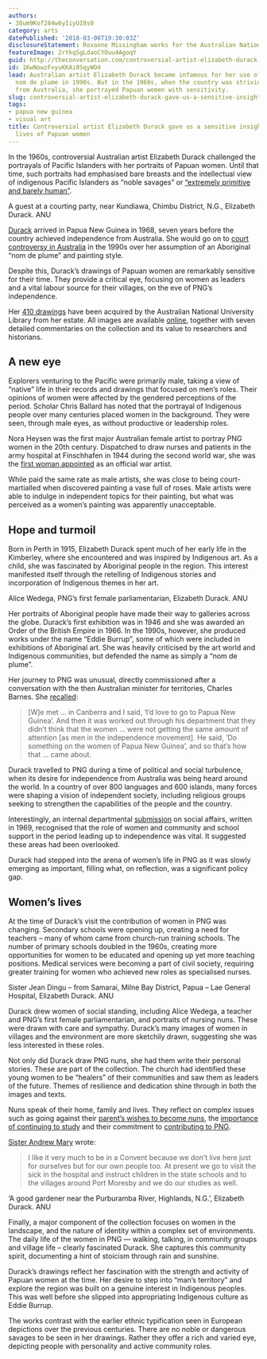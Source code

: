 ```yaml
---
authors:
- 38um9Kof284w6yIiyUI8s0
category: arts
datePublished: '2018-03-06T19:30:03Z'
disclosureStatement: Roxanne Missingham works for the Australian National University
featureImage: 2rYkqSgLdaoCYOuu4AgoqY
guid: http://theconversation.com/controversial-artist-elizabeth-durack-gave-us-a-sensitive-insight-into-the-lives-of-papuan-women-79423
id: 1KwNowzFvyuKKAi0SqyWO4
lead: Australian artist Elizabeth Durack became infamous for her use of an Aboriginal
  nom de plume in 1990s. But in the 1960s, when the country was striving for independence
  from Australia, she portrayed Papuan women with sensitivity.
slug: controversial-artist-elizabeth-durack-gave-us-a-sensitive-insight-into-the-lives-of-papuan-women
tags:
- papua new guinea
- visual art
title: Controversial artist Elizabeth Durack gave us a sensitive insight into the
  lives of Papuan women
---
```

In the 1960s, controversial Australian artist Elizabeth Durack challenged the portrayals of Pacific Islanders with her portraits of Papuan women. Until that time, such portraits had emphasised bare breasts and the intellectual view of indigenous Pacific Islanders as “noble savages” or [“extremely primitive and barely human”](http://ieg-ego.eu/en/threads/europe-and-the-world/european-encounters). 

[](https://images.theconversation.com/files/176335/original/file-20170630-16083-ga9fxf.JPG?ixlib=rb-1.1.0&q=45&auto=format&w=1000&fit=clip) A guest at a courting party, near Kundiawa, Chimbu District, N.G., Elizabeth Durack. ANU

[Durack](http://www.afr.com/lifestyle/arts-and-entertainment/art/elizabeth-durack-an-overlooked-australian-artist-and-author-20150316-1m009i#ixzz4m1tALfBX) arrived in Papua New Guinea in 1968, seven years before the country achieved independence from Australia. She would go on to [court controversy in Australia](http://www.australianbiography.gov.au/subjects/durack/interview5.html) in the 1990s over her assumption of an Aboriginal “nom de plume” and painting style. 

Despite this, Durack’s drawings of Papuan women are remarkably sensitive for their time. They provide a critical eye, focusing on women as leaders and a vital labour source for their villages, on the eve of PNG’s independence. 

Her [410 drawings](http://library-admin.anu.edu.au/collections/elizabeth-durack-collection/) have been acquired by the Australian National University Library from her estate. All images are available [online](http://library-admin.anu.edu.au/collections/elizabeth-durack-collection/index.html), together with seven detailed commentaries on the collection and its value to researchers and historians.

## A new eye

Explorers venturing to the Pacific were primarily male, taking a view of “native” life in their records and drawings that focused on men’s roles. Their opinions of women were affected by the gendered perceptions of the period. Scholar Chris Ballard has noted that the portrayal of Indigenous people over many centuries placed women in the background. They were seen, through male eyes, as without productive or leadership roles. 

Nora Heysen was the first major Australian female artist to portray PNG women in the 20th century. Dispatched to draw nurses and patients in the army hospital at Finschhafen in 1944 during the second world war, she was the [first woman appointed](https://www.awm.gov.au/visit/exhibitions/fiftyaustralians/23) as an official war artist.

While paid the same rate as male artists, she was close to being court-martialled when discovered painting a vase full of roses. Male artists were able to indulge in independent topics for their painting, but what was perceived as a women’s painting was apparently unacceptable.

## Hope and turmoil

Born in Perth in 1915, Elizabeth Durack spent much of her early life in the Kimberley, where she encountered and was inspired by Indigenous art. As a child, she was fascinated by Aboriginal people in the region. This interest manifested itself through the retelling of Indigenous stories and incorporation of Indigenous themes in her art. 

[](https://images.theconversation.com/files/176334/original/file-20170630-31064-1bozuvz.JPG?ixlib=rb-1.1.0&q=45&auto=format&w=1000&fit=clip) Alice Wedega, PNG’s first female parliamentarian, Elizabeth Durack. ANU

Her portraits of Aboriginal people have made their way to galleries across the globe. Durack’s first exhibition was in 1946 and she was awarded an Order of the British Empire in 1966. In the 1990s, however, she produced works under the name “Eddie Burrup”, some of which were included in exhibitions of Aboriginal art. She was heavily criticised by the art world and Indigenous communities, but defended the name as simply a “nom de plume”. 

Her journey to PNG was unusual, directly commissioned after a conversation with the then Australian minister for territories, Charles Barnes. She [recalled](http://www.australianbiography.gov.au/subjects/durack/interview5.html):

> [W]e met … in Canberra and I said, ‘I’d love to go to Papua New Guinea’. And then it was worked out through his department that they didn’t think that the women … were not getting the same amount of attention [as men in the independence movement]. He said, ‘Do something on the women of Papua New Guinea’, and so that’s how that … came about.

Durack travelled to PNG during a time of political and social turbulence, when its desire for independence from Australia was being heard around the world. In a country of over 800 languages and 600 islands, many forces were shaping a vision of independent society, including religious groups seeking to strengthen the capabilities of the people and the country.

Interestingly, an internal departmental [submission](https://dfat.gov.au/about-us/publications/historical-documents/Documents/australia-and-papua-new-guinea-1966-1969.pdf) on social affairs, written in 1969, recognised that the role of women and community and school support in the period leading up to independence was vital. It suggested these areas had been overlooked. 

Durack had stepped into the arena of women’s life in PNG as it was slowly emerging as important, filling what, on reflection, was a significant policy gap. 

## Women’s lives

At the time of Durack’s visit the contribution of women in PNG was changing. Secondary schools were opening up, creating a need for teachers – many of whom came from church-run training schools. The number of primary schools doubled in the 1960s, creating more opportunities for women to be educated and opening up yet more teaching positions. Medical services were becoming a part of civil society, requiring greater training for women who achieved new roles as specialised nurses. 

[](https://images.theconversation.com/files/176337/original/file-20170630-5925-syfwj5.JPG?ixlib=rb-1.1.0&q=45&auto=format&w=1000&fit=clip) Sister Jean Dingu – from Samarai, Milne Bay District, Papua – Lae General Hospital, Elizabeth Durack. ANU

Durack drew women of social standing, including Alice Wedega, a teacher and PNG’s first female parliamentarian, and portraits of nursing nuns. These were drawn with care and sympathy. Durack’s many images of women in villages and the environment are more sketchily drawn, suggesting she was less interested in these roles. 

Not only did Durack draw PNG nuns, she had them write their personal stories. These are part of the collection. The church had identified these young women to be “healers” of their communities and saw them as leaders of the future. Themes of resilience and dedication shine through in both the images and texts.

Nuns speak of their home, family and lives. They reflect on complex issues such as going against their [parent’s wishes to become nuns](https://openresearch-repository.anu.edu.au/handle/1885/116711?mode=full), the [importance of continuing to study](https://openresearch-repository.anu.edu.au/handle/1885/116707?mode=full) and their commitment to [contributing to PNG](https://openresearch-repository.anu.edu.au/handle/1885/116708).

[Sister Andrew Mary](https://openresearch-repository.anu.edu.au/handle/1885/116708) wrote:

> I like it very much to be in a Convent because we don’t live here just for ourselves but for our own people too. At present we go to visit the sick in the hospital and instruct children in the state schools and to the villages around Port Moresby and we do our studies as well.

‘A good gardener near the Purburamba River, Highlands, N.G.’, Elizabeth Durack. ANU

Finally, a major component of the collection focuses on women in the landscape, and the nature of identity within a complex set of environments. The daily life of the women in PNG — walking, talking, in community groups and village life – clearly fascinated Durack. She captures this community spirit, documenting a hint of stoicism through rain and sunshine.

Durack’s drawings reflect her fascination with the strength and activity of Papuan women at the time. Her desire to step into “man’s territory” and explore the region was built on a genuine interest in Indigenous peoples. This was well before she slipped into appropriating Indigenous culture as Eddie Burrup.

The works contrast with the earlier ethnic typification seen in European depictions over the previous centuries. There are no noble or dangerous savages to be seen in her drawings. Rather they offer a rich and varied eye, depicting people with personality and active community roles.
